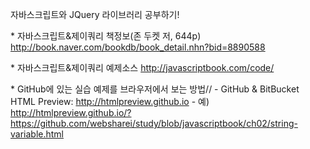 자바스크립트와 JQuery 라이브러리 공부하기!

\* 자바스크립트&제이쿼리 책정보(존 두켓 저, 644p)
http://book.naver.com/bookdb/book_detail.nhn?bid=8890588

\* 자바스크립트&제이쿼리 예제소스
http://javascriptbook.com/code/

\* GitHub에 있는 실습 예제를 브라우저에서 보는 방법//
\- GitHub & BitBucket HTML Preview: http://htmlpreview.github.io
\- 예) http://htmlpreview.github.io/?https://github.com/websharei/study/blob/javascriptbook/ch02/string-variable.html

